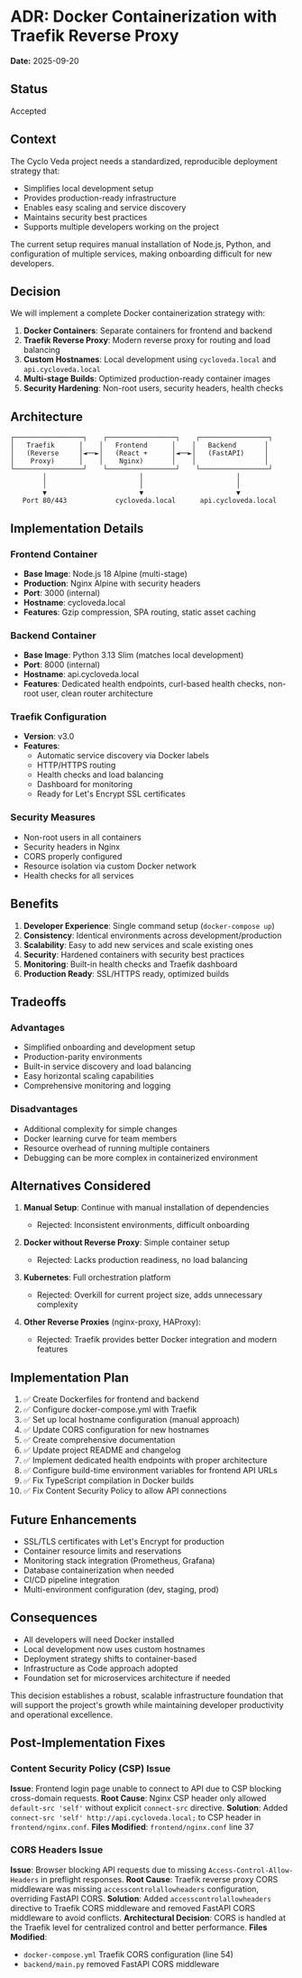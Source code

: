 # ADR: Docker Containerization with Traefik Reverse Proxy

**Date:** 2025-09-20

## Status
Accepted

## Context

The Cyclo Veda project needs a standardized, reproducible deployment strategy that:
- Simplifies local development setup
- Provides production-ready infrastructure
- Enables easy scaling and service discovery
- Maintains security best practices
- Supports multiple developers working on the project

The current setup requires manual installation of Node.js, Python, and configuration of multiple services, making onboarding difficult for new developers.

## Decision

We will implement a complete Docker containerization strategy with:

1. **Docker Containers**: Separate containers for frontend and backend
2. **Traefik Reverse Proxy**: Modern reverse proxy for routing and load balancing  
3. **Custom Hostnames**: Local development using `cycloveda.local` and `api.cycloveda.local`
4. **Multi-stage Builds**: Optimized production-ready container images
5. **Security Hardening**: Non-root users, security headers, health checks

## Architecture

```
┌─────────────────┐    ┌─────────────────┐    ┌─────────────────┐
│   Traefik      │    │   Frontend      │    │   Backend       │
│   (Reverse     │◄──►│   (React +      │◄──►│   (FastAPI)     │
│    Proxy)      │    │    Nginx)       │    │                 │
└─────────────────┘    └─────────────────┘    └─────────────────┘
        │                       │                       │
        │                       │                       │
        ▼                       ▼                       ▼
   Port 80/443            cycloveda.local      api.cycloveda.local
```

## Implementation Details

### Frontend Container
- **Base Image**: Node.js 18 Alpine (multi-stage)
- **Production**: Nginx Alpine with security headers
- **Port**: 3000 (internal)
- **Hostname**: cycloveda.local
- **Features**: Gzip compression, SPA routing, static asset caching

### Backend Container  
- **Base Image**: Python 3.13 Slim (matches local development)
- **Port**: 8000 (internal)
- **Hostname**: api.cycloveda.local
- **Features**: Dedicated health endpoints, curl-based health checks, non-root user, clean router architecture

### Traefik Configuration
- **Version**: v3.0
- **Features**: 
  - Automatic service discovery via Docker labels
  - HTTP/HTTPS routing
  - Health checks and load balancing  
  - Dashboard for monitoring
  - Ready for Let's Encrypt SSL certificates

### Security Measures
- Non-root users in all containers
- Security headers in Nginx
- CORS properly configured
- Resource isolation via custom Docker network
- Health checks for all services

## Benefits

1. **Developer Experience**: Single command setup (`docker-compose up`)
2. **Consistency**: Identical environments across development/production
3. **Scalability**: Easy to add new services and scale existing ones
4. **Security**: Hardened containers with security best practices
5. **Monitoring**: Built-in health checks and Traefik dashboard
6. **Production Ready**: SSL/HTTPS ready, optimized builds

## Tradeoffs

### Advantages
- Simplified onboarding and development setup
- Production-parity environments
- Built-in service discovery and load balancing
- Easy horizontal scaling capabilities
- Comprehensive monitoring and logging

### Disadvantages  
- Additional complexity for simple changes
- Docker learning curve for team members
- Resource overhead of running multiple containers
- Debugging can be more complex in containerized environment

## Alternatives Considered

1. **Manual Setup**: Continue with manual installation of dependencies
   - Rejected: Inconsistent environments, difficult onboarding

2. **Docker without Reverse Proxy**: Simple container setup
   - Rejected: Lacks production readiness, no load balancing

3. **Kubernetes**: Full orchestration platform
   - Rejected: Overkill for current project size, adds unnecessary complexity

4. **Other Reverse Proxies** (nginx-proxy, HAProxy):
   - Rejected: Traefik provides better Docker integration and modern features

## Implementation Plan

1. ✅ Create Dockerfiles for frontend and backend
2. ✅ Configure docker-compose.yml with Traefik
3. ✅ Set up local hostname configuration (manual approach)
4. ✅ Update CORS configuration for new hostnames
5. ✅ Create comprehensive documentation
6. ✅ Update project README and changelog
7. ✅ Implement dedicated health endpoints with proper architecture
8. ✅ Configure build-time environment variables for frontend API URLs
9. ✅ Fix TypeScript compilation in Docker builds
10. ✅ Fix Content Security Policy to allow API connections

## Future Enhancements

- SSL/TLS certificates with Let's Encrypt for production
- Container resource limits and reservations
- Monitoring stack integration (Prometheus, Grafana)
- Database containerization when needed
- CI/CD pipeline integration
- Multi-environment configuration (dev, staging, prod)

## Consequences

- All developers will need Docker installed
- Local development now uses custom hostnames
- Deployment strategy shifts to container-based
- Infrastructure as Code approach adopted
- Foundation set for microservices architecture if needed

This decision establishes a robust, scalable infrastructure foundation that will support the project's growth while maintaining developer productivity and operational excellence.

## Post-Implementation Fixes

### Content Security Policy (CSP) Issue
**Issue**: Frontend login page unable to connect to API due to CSP blocking cross-domain requests.
**Root Cause**: Nginx CSP header only allowed `default-src 'self'` without explicit `connect-src` directive.
**Solution**: Added `connect-src 'self' http://api.cycloveda.local;` to CSP header in `frontend/nginx.conf`.
**Files Modified**: `frontend/nginx.conf` line 37

### CORS Headers Issue  
**Issue**: Browser blocking API requests due to missing `Access-Control-Allow-Headers` in preflight responses.
**Root Cause**: Traefik reverse proxy CORS middleware was missing `accesscontrolallowheaders` configuration, overriding FastAPI CORS.
**Solution**: Added `accesscontrolallowheaders` directive to Traefik CORS middleware and removed FastAPI CORS middleware to avoid conflicts.
**Architectural Decision**: CORS is handled at the Traefik level for centralized control and better performance.
**Files Modified**: 
- `docker-compose.yml` Traefik CORS configuration (line 54)
- `backend/main.py` removed FastAPI CORS middleware

